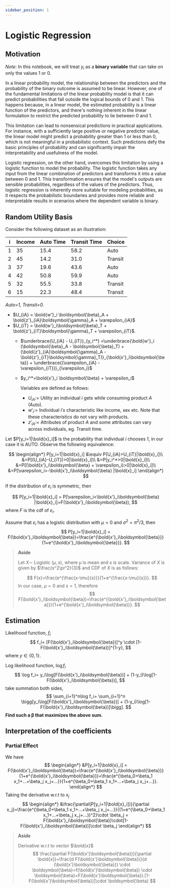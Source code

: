 ```yaml
---
sidebar_position: 1
---
```

# Logistic Regression

## Motivation
*Note:* In this notebook, we will treat $y_i$​ as a **binary variable** that can take on only the values 1 or 0.

<div style={{ textAlign: 'justify' }}>
In a linear probability model, the relationship between the predictors and the probability of the binary outcome is assumed to be linear. However, one of the fundamental limitations of the linear probability model is that it can predict probabilities that fall outside the logical bounds of 0 and 1. This happens because, in a linear model, the estimated probability is a linear function of the predictors, and there's nothing inherent in the linear formulation to restrict the predicted probability to lie between 0 and 1.

This limitation can lead to nonsensical predictions in practical applications. For instance, with a sufficiently large positive or negative predictor value, the linear model might predict a probability greater than 1 or less than 0, which is not meaningful in a probabilistic context. Such predictions defy the basic principles of probability and can significantly impair the interpretability and usefulness of the model.

Logistic regression, on the other hand, overcomes this limitation by using a logistic function to model the probability. The logistic function takes any input from the linear combination of predictors and transforms it into a value between 0 and 1. This transformation ensures that the model's outputs are sensible probabilities, regardless of the values of the predictors. Thus, logistic regression is inherently more suitable for modeling probabilities, as it respects the probabilistic boundaries and provides more reliable and interpretable results in scenarios where the dependent variable is binary.
</div>

## Random Utility Basis

Consider the following dataset as an illustration:

| i | Income | Auto Time | Transit Time | Choice   |
|---|--------|-----------|--------------|----------|
| 1 | 35     | 15.4      | 58.2         | Auto     |
| 2 | 45     | 14.2      | 31.0         | Transit  |
| 3 | 37     | 19.6      | 43.6         | Auto     |
| 4 | 42     | 50.8      | 59.9         | Auto     |
| 5 | 32     | 55.5      | 33.8         | Transit  |
| 6 | 15     | 22.3      | 48.4         | Transit  |

*Auto=1, Transit=0.*

* $U_{iA} = \bold{w'}_i \boldsymbol{\beta}_A + \bold{z'}_{iA}\boldsymbol{\gamma}_A + \varepsilon_{iA}$
* $U_{iT} = \bold{w'}_i\boldsymbol{\beta}_T + \bold{z'}_{iT}\boldsymbol{\gamma}_T + \varepsilon_{iT}$.
  * $\underbrace{U_{iA} - U_{iT}}_{y_i^*} =\underbrace{\bold{w'}_i (\boldsymbol{\beta}_A - \boldsymbol{\beta}_T) + (\bold{z'}_{iA}\boldsymbol{\gamma}_A - \bold{z'}_{iT}\boldsymbol{\gamma}_T)}_{\bold{x'}_i\boldsymbol{\beta}} + \underbrace{(\varepsilon_{iA} - \varepsilon_{iT})}_{\varepsilon_i}$
  * $y_i^*=\bold{x'}_i \boldsymbol{\beta} + \varepsilon_i$

    Variables are defined as follows:
    * $U_{iA}:=$ Utility an individual $i$ gets while consuming product $A$ (Auto).
    * $w'_i:=$ Individual $i's$ characteristic like income, sex etc. Note that these characteristics do not vary with products.
    * $z'_{iA}:=$ Attributes of product $A$ and some attributes can vary across individuals, eg. Transit time.




Let $P[y_i=1|\bold{x}_i]$ is the probability that individual $i$ chooses $1$, in our case it is AUTO. Observe the following equivalence:

$$
\begin{align*}
P[y_i=1|\bold{x}_i] &\equiv P[U_{iA}>U_{iT}|\bold{x}_i]\\
&=P[(U_{iA}-U_{iT})>0|\bold{x}_i]\\
&=P[y_i^*>0|\bold{x}_i]\\
&=P[(\bold{x'}_i\boldsymbol{\beta} + \varepsilon_i)>0|\bold{x}_i]\\
&=P[\varepsilon_i>-\bold{x'}_i\boldsymbol{\beta} |\bold{x}_i]
\end{align*}
$$

If the distribution of $\varepsilon_i$ is symmetric, then

$$
P[y_i=1|\bold{x}_i] = P[\varepsilon_i<\bold{x'}_i\boldsymbol{\beta} |\bold{x}_i]=F(\bold{x'}_i\boldsymbol{\beta}),
$$
where $F$ is the cdf of $\varepsilon_i.$

Assume that $\varepsilon_i$ has a logistic distribution with $\mu=0$ and $\sigma^2=\pi^2/3$, then
$$
P[y_i=1|\bold{x}_i] = F(\bold{x'}_i\boldsymbol{\beta})=\frac{e^{\bold{x'}_i\boldsymbol{\beta}}}{1+e^{\bold{x'}_i\boldsymbol{\beta}}}.
$$

>**Aside**
>
> Let $X\sim$ Logistic $(\mu,s)$, where $\mu$ is mean and $s$ is scale. Variance of $X$ is given by $\frac{s^2\pi^2}{3}$ and CDF of $X$ is as follows:
>
>$$
>F(x)=\frac{e^{\frac{x-\mu}{s}}}{1+e^{\frac{x-\mu}{s}}}.
>$$
>In our case, $\mu=0$ and $s=1$, therefore
>$$
>F(\bold{x'}_i\boldsymbol{\beta})=\frac{e^{\bold{x'}_i\boldsymbol{\beta}}}{1+e^{\bold{x'}_i\boldsymbol{\beta}}}.
>$$

## Estimation

Likelihood function, $f_i$
$$
f_i= [F(\bold{x'}_i\boldsymbol{\beta})]^y \cdot [1- F(\bold{x'}_i\boldsymbol{\beta})]^{1-y},
$$
where $y\in\{0,1\}$.

Log likelihood function, $\log f_i$
$$
\log f_i= y_i\log[F(\bold{x'}_i\boldsymbol{\beta})] + (1-y_i)\log[1- F(\bold{x'}_i\boldsymbol{\beta})],
$$
take summation both sides,
$$
\sum_{i=1}^n\log f_i= \sum_{i=1}^n \bigg[y_i\log[F(\bold{x'}_i\boldsymbol{\beta})] + (1-y_i)\log[1- F(\bold{x'}_i\boldsymbol{\beta})]\bigg].
$$
**Find such a $\boldsymbol{\beta}$ that maximizes the above sum.**

## Interpretation of the coefficients

### Partial Effect
We have
$$
\begin{align*}
&P[y_i=1|\bold{x}_i] = F(\bold{x'}_i\boldsymbol{\beta})=\frac{e^{\bold{x'}_i\boldsymbol{\beta}}}{1+e^{\bold{x'}_i\boldsymbol{\beta}}}=\frac{e^{\beta_0+\beta_1 x_1+...+\beta_j x_j+...}}{1+e^{\beta_0+\beta_1 x_1+...+\beta_j x_j+...}}.
\end{align*}
$$
Taking the derivative w.r.t to $x_j$
$$
\begin{align*}
&\frac{\partial(P[y_i=1|\bold{x}_i])}{\partial x_j}=\frac{e^{\beta_0+\beta_1 x_1+...+\beta_j x_j+...}}{(1+e^{\beta_0+\beta_1 x_1+...+\beta_j x_j+...})^2}\cdot \beta_j = F(\bold{x'}_i\boldsymbol{\beta})\cdot[1-F(\bold{x'}_i\boldsymbol{\beta})]\cdot \beta_j
\end{align*}
$$
>**Aside**
>
>Derivative w.r.t to vector $\bold{x}$
>$$
>\frac{\partial F(\bold{x'}\boldsymbol{\beta})}{\partial \bold{x}}=\frac{d F(\bold{x'}\boldsymbol{\beta})}{d (\bold{x'}\boldsymbol{\beta})} \cdot \boldsymbol{\beta}=f(\bold{x'}\boldsymbol{\beta}) \cdot \boldsymbol{\beta}=F(\bold{x'}\boldsymbol{\beta}).[1-F(\bold{x'}\boldsymbol{\beta})]\cdot \boldsymbol{\beta}
>$$